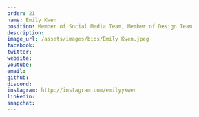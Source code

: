 ```yaml
---
order: 21
name: Emily Kwen
position: Member of Social Media Team, Member of Design Team
description: 
image_url: /assets/images/bios/Emily Kwen.jpeg
facebook: 
twitter: 
website: 
youtube: 
email: 
github: 
discord: 
instagram: http://instagram.com/emilyykwen
linkedin: 
snapchat: 
---
```

